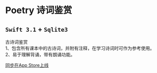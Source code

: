 # Poetry 诗词鉴赏
## `Swift 3.1` + `Sqlite3`
古诗词鉴赏 </br>
1、包含所有课本中的古诗词，并附有注释，在学习诗词时可作为参考使用。 </br>
2、易于理解背诵，带有朗诵功能。</br>

[同步在App Store上线](https://itunes.apple.com/WebObjects/MZStore.woa/wa/viewSoftware?id=1200172267&mt=8)

